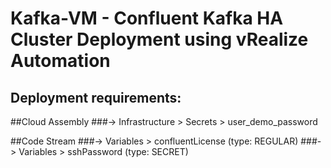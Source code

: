 # Kafka-VM - Confluent Kafka HA Cluster Deployment using vRealize Automation

## **Deployment requirements:**

##Cloud Assembly
###-> Infrastructure > Secrets > user_demo_password

##Code Stream 
###-> Variables > confluentLicense (type: REGULAR)
###-> Variables > sshPassword (type: SECRET)
